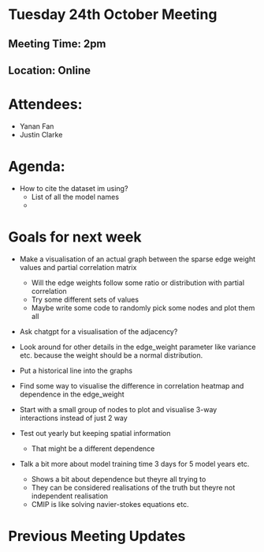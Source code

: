 # Tuesday 24th October Meeting

## Meeting Time: 2pm

## Location: Online

# Attendees:

- Yanan Fan
- Justin Clarke

# Agenda:

- How to cite the dataset im using?
  - List of all the model names
  -

# Goals for next week

- Make a visualisation of an actual graph between the sparse edge weight values and partial correlation matrix

  - Will the edge weights follow some ratio or distribution with partial correlation
  - Try some different sets of values
  - Maybe write some code to randomly pick some nodes and plot them all

- Ask chatgpt for a visualisation of the adjacency?
- Look around for other details in the edge_weight parameter like variance etc. because the weight should be a normal distribution.
- Put a historical line into the graphs
- Find some way to visualise the difference in correlation heatmap and dependence in the edge_weight
- Start with a small group of nodes to plot and visualise 3-way interactions instead of just 2 way
- Test out yearly but keeping spatial information
  - That might be a different dependence
- Talk a bit more about model training time 3 days for 5 model years etc.
  - Shows a bit about dependence but theyre all trying to
  - They can be considered realisations of the truth but theyre not independent realisation
  - CMIP is like solving navier-stokes equations etc.

# Previous Meeting Updates
